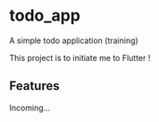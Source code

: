# todo_app

A simple todo application (training)

This project is to initiate me to Flutter !

## Features

Incoming...